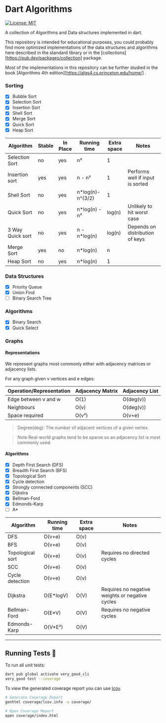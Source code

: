 # Dart Algorithms

[![License: MIT][license_badge]][license_link]

A collection of Algorithms and Data structures implemented in dart.

This repository is intended for educational purposes, you could probably find more optimized implementations of the data
structures and algorithms here described in the standard library or in
the [collections][https://pub.dev/packages/collection] package.

Most of the implementations in this repository can be further studied in the
book [Algorithms 4th edition][https://algs4.cs.princeton.edu/home/] .

### Sorting

- [x] Bubble Sort
- [x] Selection Sort
- [x] Insertion Sort
- [x] Shell Sort
- [x] Merge Sort
- [x] Quick Sort
- [x] Heap Sort

| Algorithm        | Stable | In Place | Running time      | Extra space | Notes                            |
|------------------|--------|----------|-------------------|-------------|----------------------------------|
| Selection Sort   | no     | yes      | n²                | 1           |                                  |
| Insertion sort   | yes    | yes      | n - n²            | 1           | Performs well if input is sorted |
| Shell Sort       | no     | yes      | n*log(n)- n^(3/2) | 1           |                                  |
| Quick Sort       | no     | yes      | n*log(n) - n²     | log(n)      | Unlikely to hit worst case       |
| 3 Way Quick sort | no     | yes      | n - n*log(n)      | log(n)      | Depends on distribution of keys  |
| Merge Sort       | yes    | no       | n*log(n)          | n           |                                  |
| Heap Sort        | no     | yes      | n*log(n)          | 1           |                                  |

### Data Structures

- [x] Priority Queue
- [x] Union Find
- [ ] Binary Search Tree

### Algorithms

- [x] Binary Search
- [x] Quick Select

### Graphs

#### Representations

We represent graphs most commonly either with adjacency matrices or adjacency lists.

For any graph given v vertices and e edges:

| Operation/Representation | Adjacency Matrix | Adjacency List | 
|--------------------------|------------------|----------------|
| Edge between v and w     | O(1)             | O(deg(v))      |
| Neighbours               | O(v)             | O(deg(v))      |
| Space required           | O(v²)            | O(v+e)         |

> Degree(deg): The number of adjacent vertices of a given vertex.

> Note
> Real-world graphs tend to be sparse so an adjacency list is most commonly used.

#### Algorithms

- [x] Depth First Search (DFS)
- [x] Breadth First Search (BFS)
- [x] Topological Sort
- [x] Cycle detection
- [x] Strongly connected components (SCC)
- [x] Dijkstra
- [x] Bellman-Ford
- [x] Edmonds-Karp
- [ ] A*

| Algorithm        | Running time | Extra space | Notes                                           |
|------------------|--------------|-------------|-------------------------------------------------|
| DFS              | O(v+e)       | O(v)        |                                                 |
| BFS              | O(v+e)       | O(v)        |                                                 |
| Topological sort | O(v+e)       | O(v)        | Requires no directed cycles                     |
| SCC              | O(v+e)       | O(v)        |                                                 |
| Cycle detection  | O(v+e)       | O(v)        |                                                 |
| Dijkstra         | O(E*logV)    | O(V)        | Requires no negative weights or negative cycles |
| Bellman-Ford     | O(E*V)       | O(V)        | Requires no negative cycles                     |
| Edmonds-Karp     | O(V*E²)      | O(V)        |                                                 |

---

## Running Tests 🧪

To run all unit tests:

```sh
dart pub global activate very_good_cli 
very_good test --coverage
```

To view the generated coverage report you can use [lcov](https://github.com/linux-test-project/lcov).

```sh
# Generate Coverage Report
genhtml coverage/lcov.info -o coverage/

# Open Coverage Report
open coverage/index.html
```

[license_badge]: https://img.shields.io/badge/license-MIT-blue.svg

[license_link]: https://opensource.org/licenses/MIT
